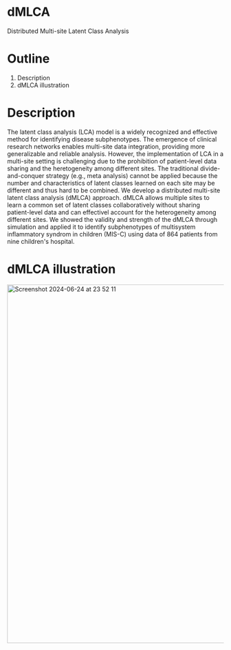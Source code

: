 # dMLCA
Distributed Multi-site Latent Class Analysis

# Outline
1. Description
2. dMLCA illustration

# Description
The latent class analysis (LCA) model is a widely recognized and effective method for identifying disease subphenotypes. The emergence of clinical research networks enables multi-site data integration, providing more generalizable and reliable analysis. However, the implementation of LCA in a multi-site setting is challenging due to the prohibition of patient-level data sharing and the heretogeneity among different sites. The traditional divide-and-conquer strategy (e.g., meta analysis) cannot be applied because the number and characteristics of latent classes learned on each site may be different and thus hard to be combined. We develop a distributed multi-site latent class analysis (dMLCA) approach. dMLCA allows multiple sites to learn a common set of latent classes collaboratively without sharing patient-level data and can effectivel account for the heterogeneity among different sites. We showed the validity and strength of the dMLCA through simulation and applied it to identify subphenotypes of multisystem inflammatory syndrom in children (MIS-C) using data of 864 patients from nine children's hospital.

# dMLCA illustration
<img width="835" alt="Screenshot 2024-06-24 at 23 52 11" src="https://github.com/Penncil/dMLCA/assets/70713739/81fa2e59-43b1-4c24-95c8-069db90e0a35">

